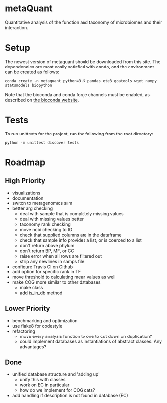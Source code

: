 # metaQuant

Quantitative analysis of the function and taxonomy of microbiomes and their interaction.

# Setup

The newest version of metaquant should be downloaded from this site.
The dependencies are most easily satisfied with conda, and the environment can
be created as follows:

`
conda create -n metaquant python=3.5 pandas ete3 goatools wget numpy statsmodels biopython
`

Note that the bioconda and conda forge channels must be enabled,
as described on [the bioconda website](https://bioconda.github.io/#set-up-channels).

# Tests
To run unittests for the project, run the following from the root directory:

`
python -m unittest discover tests
`


# Roadmap

## High Priority
- visualizations
- documentation
- switch to metagenomics slim
- better arg checking
    - deal with sample that is completely missing values
    - deal with missing values better
    - taxonomy rank checking
    - move ncbi checking to IO
    - check that supplied columns are in the dataframe
    - check that sample info provides a list, or is coerced to a list
    - don't return above phylum
    - don't return BP, MF, or CC
    - raise error when all rows are filtered out
    - strip any newlines in samps file
- configure Travis CI on Github
- add option for specific rank in TF
- move threshold to calculating mean values as well
- make COG more similar to other databases
    - make class
    - add is_in_db method

## Lower Priority
- benchmarking and optimization
- use flake8 for codestyle
- refactoring
    - move every analysis function to one to cut down on duplication?
    - could implement databases as instantiations of abstract classes. Any advantages?

## Done
- unified database structure and 'adding up'
    - unify this with classes
    - work on EC in particular
    - how do we implement for COG cats?
- add handling if description is not found in database (EC)

